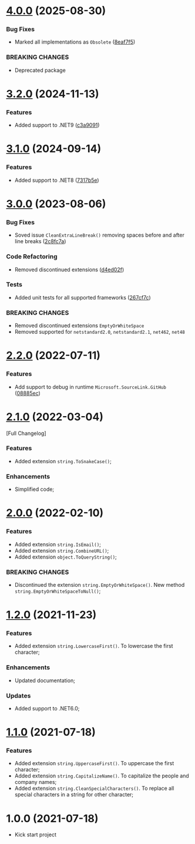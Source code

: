 # [4.0.0](https://github.com/TechNobre/PowerUtils.Text/compare/v3.2.0...v4.0.0) (2025-08-30)


### Bug Fixes

* Marked all implementations as `Obsolete` ([8eaf7f5](https://github.com/TechNobre/PowerUtils.Text/commit/8eaf7f580389a2becbb7c6b656ba77f298049b14))


### BREAKING CHANGES

* Deprecated package

# [3.2.0](https://github.com/TechNobre/PowerUtils.Text/compare/v3.1.0...v3.2.0) (2024-11-13)


### Features

* Added support to .NET9 ([c3a9091](https://github.com/TechNobre/PowerUtils.Text/commit/c3a9091dfe1270c46d95b27b589c1cac10935339))

# [3.1.0](https://github.com/TechNobre/PowerUtils.Text/compare/v3.0.0...v3.1.0) (2024-09-14)


### Features

* Added support to .NET8 ([7317b5e](https://github.com/TechNobre/PowerUtils.Text/commit/7317b5e8f6006bdc577b22ea2593f6863df056f1))

# [3.0.0](https://github.com/TechNobre/PowerUtils.Text/compare/v2.2.0...v3.0.0) (2023-08-06)


### Bug Fixes

* Soved issue `CleanExtraLineBreak()` removing spaces before and after line breaks ([2c8fc7a](https://github.com/TechNobre/PowerUtils.Text/commit/2c8fc7a84a356eed5a451757fd9125d8cf5397c1))


### Code Refactoring

* Removed discontinued extensions ([d4ed02f](https://github.com/TechNobre/PowerUtils.Text/commit/d4ed02f1e8031cd37723da35e2fd636f31791951))


### Tests

* Added unit tests for all supported frameworks ([267cf7c](https://github.com/TechNobre/PowerUtils.Text/commit/267cf7cdd9b1ba8baf5a2f23797ae851cba19744))


### BREAKING CHANGES

* Removed discontinued extensions `EmptyOrWhiteSpace`
* Removed supported for `netstandard2.0`, `netstandard2.1`, `net462`, `net48`

# [2.2.0](https://github.com/TechNobre/PowerUtils.Text/compare/v2.1.0...v2.2.0) (2022-07-11)


### Features

* Add support to debug in runtime `Microsoft.SourceLink.GitHub` ([08885ec](https://github.com/TechNobre/PowerUtils.Text/commit/08885ecf9e8548c156fb661aff832e27bc89cef9))

# [2.1.0](https://github.com/TechNobre/PowerUtils.Text/compare/v2.0.0...v2.1.0) (2022-03-04)
[Full Changelog]


### Features

* Added extension `string.ToSnakeCase()`;


### Enhancements

* Simplified code;




# [2.0.0](https://github.com/TechNobre/PowerUtils.Text/compare/v1.2.0...v2.0.0) (2022-02-10)

### Features

* Added extension `string.IsEmail()`;
* Added extension `string.CombineURL()`;
* Added extension `object.ToQueryString()`;


### BREAKING CHANGES

* Discontinued the extension `string.EmptyOrWhiteSpace()`. New method `string.EmptyOrWhiteSpaceToNull()`;




# [1.2.0](https://github.com/TechNobre/PowerUtils.Text/compare/v1.1.0...v1.2.0) (2021-11-23)

### Features

* Added extension `string.LowercaseFirst()`. To lowercase the first character;


### Enhancements

* Updated documentation;


### Updates

* Added support to .NET6.0;




# [1.1.0](https://github.com/TechNobre/PowerUtils.Text/compare/v1.0.0...v1.1.0) (2021-07-18)

### Features

* Added extension `string.UppercaseFirst()`. To uppercase the first character;
* Added extension `string.CapitalizeName()`. To capitalize the people and company names;
* Added extension `string.CleanSpecialCharacters()`. To replace all special characters in a string for other character;




# 1.0.0 (2021-07-18)

* Kick start project
